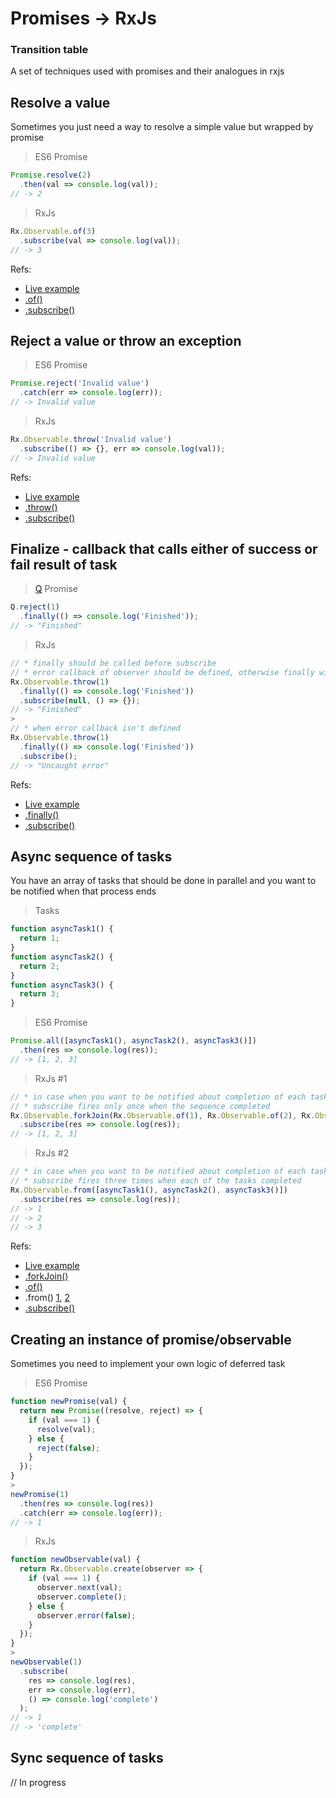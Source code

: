 # Promises -> RxJs
### Transition table
A set of techniques used with promises and their analogues in rxjs

## Resolve a value
Sometimes you just need a way to resolve a simple value but wrapped by promise
> ES6 Promise
```javascript
Promise.resolve(2)
  .then(val => console.log(val));
// -> 2
```

> RxJs
```javascript
Rx.Observable.of(3)
  .subscribe(val => console.log(val));
// -> 3
```

Refs:
* [Live example](https://jsbin.com/racidab/edit?js,console)
* [.of()](http://reactivex.io/rxjs/class/es6/Observable.js~Observable.html#static-method-of)
* [.subscribe()](http://reactivex.io/rxjs/class/es6/Observable.js~Observable.html#instance-method-subscribe)

## Reject a value or throw an exception

> ES6 Promise
```javascript
Promise.reject('Invalid value')
  .catch(err => console.log(err));
// -> Invalid value    
```

> RxJs
```javascript
Rx.Observable.throw('Invalid value')
  .subscribe(() => {}, err => console.log(val));
// -> Invalid value    
```

Refs:
* [Live example](https://jsbin.com/bunuxu/edit?js,console)
* [.throw()](http://reactivex.io/rxjs/class/es6/Observable.js~Observable.html#static-method-throw)
* [.subscribe()](http://reactivex.io/rxjs/class/es6/Observable.js~Observable.html#instance-method-subscribe)

## Finalize - callback that calls either of success or fail result of task

> [Q](https://github.com/kriskowal/q) Promise
```javascript
Q.reject(1)
  .finally(() => console.log('Finished'));
// -> "Finished" 
```

> RxJs
```javascript
// * finally should be called before subscribe
// * error callback of observer should be defined, otherwise finally will not be called
Rx.Observable.throw(1)
  .finally(() => console.log('Finished'))
  .subscribe(null, () => {});
// -> "Finished"
>
// * when error callback isn't defined
Rx.Observable.throw(1)
  .finally(() => console.log('Finished'))
  .subscribe();
// -> "Uncaught error"
```

Refs:
* [Live example](https://jsbin.com/bazoxo/edit?js,console)
* [.finally()](https://github.com/Reactive-Extensions/RxJS/blob/master/doc/api/core/operators/finally.md)
* [.subscribe()](http://reactivex.io/rxjs/class/es6/Observable.js~Observable.html#instance-method-subscribe)

## Async sequence of tasks
You have an array of tasks that should be done in parallel and you want to be notified when that process ends

> Tasks
```javascript
function asyncTask1() {
  return 1;
}
function asyncTask2() {
  return 2;
}
function asyncTask3() {
  return 3;
}
```

> ES6 Promise
```javascript
Promise.all([asyncTask1(), asyncTask2(), asyncTask3()])
  .then(res => console.log(res));
// -> [1, 2, 3]
```

> RxJs #1
```javascript
// * in case when you want to be notified about completion of each task in the sequence only when they are all finished
// * subscribe fires only once when the sequence completed
Rx.Observable.forkJoin(Rx.Observable.of(1), Rx.Observable.of(2), Rx.Observable.of(3))
  .subscribe(res => console.log(res));
// -> [1, 2, 3]
```

> RxJs #2
```javascript
// * in case when you want to be notified about completion of each task in the sequence as soon as it completes
// * subscribe fires three times when each of the tasks completed
Rx.Observable.from([asyncTask1(), asyncTask2(), asyncTask3()])
  .subscribe(res => console.log(res));
// -> 1
// -> 2
// -> 3
```

Refs:
* [Live example](https://jsbin.com/dawawe/edit?js,console)
* [.forkJoin()](https://github.com/Reactive-Extensions/RxJS/blob/master/doc/api/core/operators/forkjoin.md)
* [.of()](http://reactivex.io/rxjs/class/es6/Observable.js~Observable.html#static-method-of)
* .from() [1](http://reactivex.io/rxjs/class/es6/Observable.js~Observable.html#static-method-from), [2](https://github.com/Reactive-Extensions/RxJS/blob/master/doc/api/core/operators/from.md)
* [.subscribe()](http://reactivex.io/rxjs/class/es6/Observable.js~Observable.html#instance-method-subscribe)

## Creating an instance of promise/observable
Sometimes you need to implement your own logic of deferred task

> ES6 Promise
```javascript
function newPromise(val) {
  return new Promise((resolve, reject) => {
    if (val === 1) {
      resolve(val);
    } else {
      reject(false);
    }
  });
}
>
newPromise(1)
  .then(res => console.log(res))
  .catch(err => console.log(err));
// -> 1
```

> RxJs
```javascript
function newObservable(val) {
  return Rx.Observable.create(observer => {
    if (val === 1) {
      observer.next(val);
      observer.complete();
    } else {
      observer.error(false);
    }
  });
}
>
newObservable(1)
  .subscribe(
    res => console.log(res), 
    err => console.log(err), 
    () => console.log('complete')
  );
// -> 1
// -> 'complete'
```

## Sync sequence of tasks
// In progress